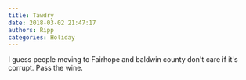 ```yaml
---
title: Tawdry
date: 2018-03-02 21:47:17
authors: Ripp
categories: Holiday
---
```


 I guess people moving to Fairhope and baldwin county don't care if it's corrupt. Pass the wine.